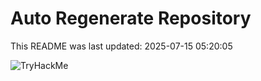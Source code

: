 # Auto Regenerate Repository

This README was last updated: 2025-07-15 05:20:05

 ![TryHackMe](https://tryhackme.com/badge/533634)